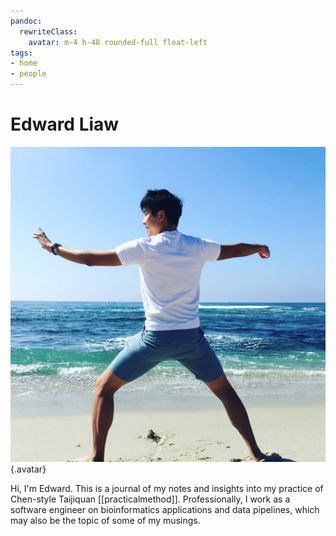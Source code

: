 ```yaml
---
pandoc:
  rewriteClass:
    avatar: m-4 h-48 rounded-full float-left
tags: 
- home
- people
---
```

# Edward Liaw
![avatar](static/favicon.jpeg){.avatar}

Hi, I'm Edward.  This is a journal of my notes and insights into my practice of Chen-style Taijiquan [[practicalmethod]].
Professionally, I work as a software engineer on bioinformatics applications and data pipelines, which may also be the topic of some of my musings.
